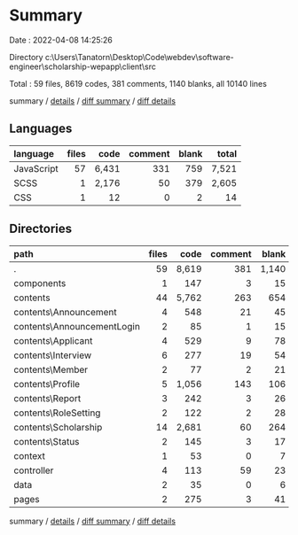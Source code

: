 # Summary

Date : 2022-04-08 14:25:26

Directory c:\Users\Tanatorn\Desktop\Code\webdev\software-engineer\scholarship-wepapp\client\src

Total : 59 files,  8619 codes, 381 comments, 1140 blanks, all 10140 lines

summary / [details](details.md) / [diff summary](diff.md) / [diff details](diff-details.md)

## Languages
| language | files | code | comment | blank | total |
| :--- | ---: | ---: | ---: | ---: | ---: |
| JavaScript | 57 | 6,431 | 331 | 759 | 7,521 |
| SCSS | 1 | 2,176 | 50 | 379 | 2,605 |
| CSS | 1 | 12 | 0 | 2 | 14 |

## Directories
| path | files | code | comment | blank | total |
| :--- | ---: | ---: | ---: | ---: | ---: |
| . | 59 | 8,619 | 381 | 1,140 | 10,140 |
| components | 1 | 147 | 3 | 15 | 165 |
| contents | 44 | 5,762 | 263 | 654 | 6,679 |
| contents\Announcement | 4 | 548 | 21 | 45 | 614 |
| contents\AnnouncementLogin | 2 | 85 | 1 | 15 | 101 |
| contents\Applicant | 4 | 529 | 9 | 78 | 616 |
| contents\Interview | 6 | 277 | 19 | 54 | 350 |
| contents\Member | 2 | 77 | 2 | 21 | 100 |
| contents\Profile | 5 | 1,056 | 143 | 106 | 1,305 |
| contents\Report | 3 | 242 | 3 | 26 | 271 |
| contents\RoleSetting | 2 | 122 | 2 | 28 | 152 |
| contents\Scholarship | 14 | 2,681 | 60 | 264 | 3,005 |
| contents\Status | 2 | 145 | 3 | 17 | 165 |
| context | 1 | 53 | 0 | 7 | 60 |
| controller | 4 | 113 | 59 | 23 | 195 |
| data | 2 | 35 | 0 | 6 | 41 |
| pages | 2 | 275 | 3 | 41 | 319 |

summary / [details](details.md) / [diff summary](diff.md) / [diff details](diff-details.md)